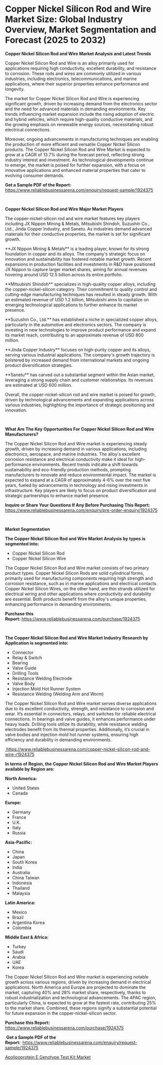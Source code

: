 <p><h1>Copper Nickel Silicon Rod and Wire Market Size: Global Industry Overview, Market Segmentation and Forecast (2025 to 2032)</h1></p><p><strong>Copper Nickel Silicon Rod and Wire Market Analysis and Latest Trends</strong></p>
<p><p>Copper Nickel Silicon Rod and Wire is an alloy primarily used for applications requiring high conductivity, excellent durability, and resistance to corrosion. These rods and wires are commonly utilized in various industries, including electronics, telecommunications, and marine applications, where their superior properties enhance performance and longevity. </p><p>The market for Copper Nickel Silicon Rod and Wire is experiencing significant growth, driven by increasing demand from the electronics sector and the need for advanced materials in demanding environments. Key trends influencing market expansion include the rising adoption of electric and hybrid vehicles, which require high-quality conductive materials, and the growing emphasis on renewable energy sources, necessitating robust electrical connections. </p><p>Moreover, ongoing advancements in manufacturing techniques are enabling the production of more efficient and versatile Copper Nickel Silicon products. The Copper Nickel Silicon Rod and Wire Market is expected to grow at a CAGR of 13.7% during the forecast period, reflecting strong industry interest and investment. As technological developments continue to emerge, the market is poised for further expansion, with a focus on innovative applications and enhanced material properties that cater to evolving consumer demands.</p></p>
<p><strong>Get a Sample PDF of the Report:&nbsp;</strong> <a href="https://www.reliablebusinessarena.com/enquiry/request-sample/1924375?utm_campaign=2868&utm_medium=2&utm_source=Github&utm_content=ia&utm_term=28032025&utm_id=copper-nickel-silicon-rod-and-wire">https://www.reliablebusinessarena.com/enquiry/request-sample/1924375</a></p>
<p>&nbsp;</p>
<p><strong>Copper Nickel Silicon Rod and Wire Major Market Players</strong></p>
<p><p>The copper-nickel-silicon rod and wire market features key players including JX Nippon Mining & Metals, Mitsubishi Shindoh, Suzushin Co., Ltd., Jinda Copper Industry, and Sanetu. As industries demand advanced materials for their conductive properties, the market is set for significant growth.</p><p>**JX Nippon Mining & Metals** is a leading player, known for its strong foundation in copper and its alloys. The company's strategic focus on innovation and sustainability has fostered notable market growth. Recent expansions in production facilities and investments in R&D have positioned JX Nippon to capture larger market shares, aiming for annual revenues hovering around USD 12.5 billion across its entire portfolio.</p><p>**Mitsubishi Shindoh** specializes in high-quality copper alloys, including the copper-nickel-silicon category. Their commitment to quality control and cutting-edge manufacturing techniques has resulted in steady growth. With an estimated revenue of USD 1.2 billion, Mitsubishi aims to capitalize on emerging technological applications to further enhance its market presence.</p><p>**Suzushin Co., Ltd.** has established a niche in specialized copper alloys, particularly in the automotive and electronics sectors. The company is investing in new technologies to improve product performance and expand its market reach, contributing to an approximate revenue of USD 800 million.</p><p>**Jinda Copper Industry** focuses on high-purity copper and its alloys, serving various industrial applications. The company's growth trajectory is bolstered by increased demand from international markets and ongoing product diversification strategies.</p><p>**Sanetu** has carved out a substantial segment within the Asian market, leveraging a strong supply chain and customer relationships. Its revenues are estimated at USD 600 million.</p><p>Overall, the copper-nickel-silicon rod and wire market is poised for growth, driven by technological advancements and expanding applications across various industries, highlighting the importance of strategic positioning and innovation.</p></p>
<p>&nbsp;</p>
<p><strong>What Are The Key Opportunities For Copper Nickel Silicon Rod and Wire Manufacturers?</strong></p>
<p><p>The Copper Nickel Silicon Rod and Wire market is experiencing steady growth, driven by increasing demand in various applications, including electronics, aerospace, and marine industries. The alloy's excellent corrosion resistance and electrical conductivity make it ideal for high-performance environments. Recent trends indicate a shift towards sustainability and eco-friendly production methods, prompting manufacturers to innovate and reduce environmental impact. The market is expected to expand at a CAGR of approximately 4-6% over the next five years, fueled by advancements in technology and rising investments in infrastructure. Key players are likely to focus on product diversification and strategic partnerships to enhance market presence.</p></p>
<p><strong>Inquire or Share Your Questions If Any Before Purchasing This Report:</strong> <a href="https://www.reliablebusinessarena.com/enquiry/pre-order-enquiry/1924375?utm_campaign=2868&utm_medium=2&utm_source=Github&utm_content=ia&utm_term=28032025&utm_id=copper-nickel-silicon-rod-and-wire">https://www.reliablebusinessarena.com/enquiry/pre-order-enquiry/1924375</a></p>
<p>&nbsp;</p>
<p><strong>Market Segmentation</strong></p>
<p><strong>The Copper Nickel Silicon Rod and Wire Market Analysis by types is segmented into:</strong></p>
<p><ul><li>Copper Nickel Silicon Rod</li><li>Copper Nickel Silicon Wire</li></ul></p>
<p><p>The Copper Nickel Silicon Rod and Wire market consists of two primary product types. Copper Nickel Silicon Rods are solid cylindrical forms, primarily used for manufacturing components requiring high strength and corrosion resistance, such as in marine applications and electrical contacts. Copper Nickel Silicon Wires, on the other hand, are thin strands utilized for electrical wiring and other applications where conductivity and durability are essential. Both products benefit from the alloy's unique properties, enhancing performance in demanding environments.</p></p>
<p><strong>Purchase this Report:&nbsp;</strong><a href="https://www.reliablebusinessarena.com/purchase/1924375?utm_campaign=2868&utm_medium=2&utm_source=Github&utm_content=ia&utm_term=28032025&utm_id=copper-nickel-silicon-rod-and-wire">https://www.reliablebusinessarena.com/purchase/1924375</a></p>
<p>&nbsp;</p>
<p><strong>The Copper Nickel Silicon Rod and Wire Market Industry Research by Application is segmented into:</strong></p>
<p><ul><li>Connector</li><li>Relay & Switch</li><li>Bearing</li><li>Valve Guide</li><li>Drilling Tools</li><li>Resistance Welding Electrode</li><li>Valve Body</li><li>Injection Mold Hot Runner System</li><li>Resistance Welding (Welding Arm and Worm)</li></ul></p>
<p><p>The Copper Nickel Silicon Rod and Wire market serves diverse applications due to its excellent conductivity, strength, and resistance to corrosion and wear. It’s essential in connectors, relays, and switches for reliable electrical connections. In bearings and valve guides, it enhances performance under heavy loads. Drilling tools utilize its durability, while resistance welding electrodes benefit from its thermal properties. Additionally, it’s crucial in valve bodies and injection mold hot runner systems, ensuring high efficiency and durability in demanding environments.</p></p>
<p><a href="https://www.reliablebusinessarena.com/copper-nickel-silicon-rod-and-wire-r1924375?utm_campaign=2868&utm_medium=2&utm_source=Github&utm_content=ia&utm_term=28032025&utm_id=copper-nickel-silicon-rod-and-wire">&nbsp;https://www.reliablebusinessarena.com/copper-nickel-silicon-rod-and-wire-r1924375</a></p>
<p><strong>In terms of Region, the Copper Nickel Silicon Rod and Wire Market Players available by Region are:</strong></p>
<p>
    <p> <strong> North America: </strong>
        <ul>
            <li>United States</li>
            <li>Canada</li>
        </ul>
        </p> 
    <p> <strong> Europe: </strong>
        <ul>
            <li>Germany</li>
            <li>France</li>
            <li>U.K.</li>
            <li>Italy</li>
            <li>Russia</li>
        </ul>
        </p> 
    <p> <strong> Asia-Pacific: </strong>
        <ul>
            <li>China</li>
            <li>Japan</li>
            <li>South Korea</li>
            <li>India</li>
            <li>Australia</li>
            <li>China Taiwan</li>
            <li>Indonesia</li>
            <li>Thailand</li>
            <li>Malaysia</li>
        </ul>
        </p> 
    <p> <strong> Latin America: </strong>
        <ul>
            <li>Mexico</li>
            <li>Brazil</li>
            <li>Argentina Korea</li>
            <li>Colombia</li>
        </ul>
        </p> 
    <p> <strong> Middle East & Africa: </strong>
        <ul>
            <li>Turkey</li>
            <li>Saudi</li>
            <li>Arabia</li>
            <li>UAE</li>
            <li>Korea</li>
        </ul>
    </p>
    </p>
<p><p>The Copper Nickel Silicon Rod and Wire market is experiencing notable growth across various regions, driven by increasing demand in electrical applications. North America and Europe are projected to dominate the market, capturing 40% and 28% market share, respectively, thanks to robust industrialization and technological advancements. The APAC region, particularly China, is expected to grow at the fastest rate, contributing 25% to the market share. Combined, these regions signify a substantial potential for future expansion in the copper-nickel-silicon sector.</p></p>
<p><strong>Purchase this Report: </strong><a href="https://www.reliablebusinessarena.com/purchase/1924375?utm_campaign=2868&utm_medium=2&utm_source=Github&utm_content=ia&utm_term=28032025&utm_id=copper-nickel-silicon-rod-and-wire">https://www.reliablebusinessarena.com/purchase/1924375</a></p>
<p>&nbsp;<strong>Get a Sample PDF of the Report:&nbsp;&nbsp;</strong><a href="https://www.reliablebusinessarena.com/enquiry/request-sample/1924375?utm_campaign=2868&utm_medium=2&utm_source=Github&utm_content=ia&utm_term=28032025&utm_id=copper-nickel-silicon-rod-and-wire">https://www.reliablebusinessarena.com/enquiry/request-sample/1924375</a></p>
<p><strong></strong></p>
<p><p><a href="https://github.com/chikenmhamdi/Market-Research-Report-List-1/blob/main/apolipoprotein-e-genotype-test-kit-market.md?utm_campaign=2868&utm_medium=2&utm_source=Github&utm_content=ia&utm_term=28032025&utm_id=copper-nickel-silicon-rod-and-wire">Apolipoprotein E Genotype Test Kit Market</a></p></p>